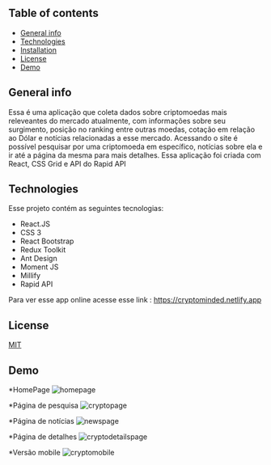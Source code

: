 ## Table of contents
* [General info](#general-info)
* [Technologies](#technologies)
* [Installation](#Installation)
* [License](#License)
* [Demo](#Demo)

## General info
Essa é uma aplicação que  coleta dados sobre criptomoedas mais releveantes do mercado atualmente, com informações sobre seu surgimento, posição no ranking entre outras
moedas, cotação em relação ao Dólar e notícias relacionadas a esse mercado.
Acessando o site é possível pesquisar por uma criptomoeda em específico, notícias sobre ela e ir até a página da mesma para mais detalhes.
Essa aplicação foi criada com React, CSS Grid e API do  Rapid API
	
## Technologies
Esse projeto contém as seguintes tecnologias:
* React.JS
* CSS 3 
* React Bootstrap
* Redux Toolkit
* Ant Design
* Moment JS
* Millify
* Rapid API
	 
Para ver esse app online acesse esse link : https://cryptominded.netlify.app	 
 

## License
[MIT](https://choosealicense.com/licenses/mit/)


## Demo

*HomePage
![homepage](https://user-images.githubusercontent.com/66249777/153016685-7bb77369-02fa-4f2e-89f5-29cb7581c9d5.png)

*Página de pesquisa
![cryptopage](https://user-images.githubusercontent.com/66249777/153016929-99135584-6c5a-4c7c-97ec-55d960f396c0.png)

*Página de notícias
![newspage](https://user-images.githubusercontent.com/66249777/153017003-639c00a5-7be2-4cca-847b-170ec1045a99.png)

*Página de detalhes
![cryptodetailspage](https://user-images.githubusercontent.com/66249777/153017134-a64ca414-142d-4734-b11f-bfcea700cbf2.png)

*Versão mobile
![cryptomobile](https://user-images.githubusercontent.com/66249777/153017200-147df249-becf-4932-ad6c-390261fd5f49.png)


